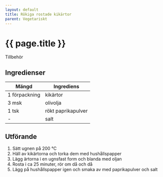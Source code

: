 ```yaml
---
layout: default
title: Rökiga rostade kikärtor
parent: Vegetariskt
---
```


# {{ page.title }}

Tillbehör

## Ingredienser

Mängd|Ingrediens
------------ | -------------
1 förpackning|kikärtor
3 msk|olivolja
1 tsk|rökt paprikapulver
\-|salt

## Utförande
1. Sätt ugnen på 200 ℃
2. Häll av kikärtorna och torka dem med hushållspapper
3. Lägg ärtorna i en ugnsfast form och blanda med oljan
4. Rosta i ca 25 minuter, rör om då och då
5. Lägg på hushållspapper igen och smaka av med paprikapulver och salt

